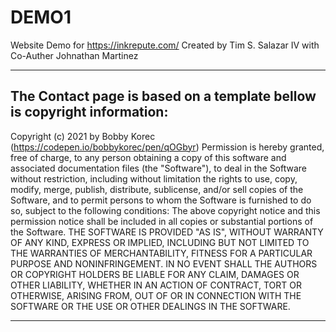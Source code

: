 # DEMO1
Website Demo for https://inkrepute.com/
Created by Tim S. Salazar IV with Co-Auther Johnathan Martinez

-----------------------------------------------------------------------------------------------------------------------------------------------------------------------------------------------------------------------------------------------------------------------------------------------------------------------------------------------------------------------------------------------------------------------------------------------------------------------------
The Contact page is based on a template bellow is copyright information:
--------------------------------------------------------------------------
Copyright (c) 2021 by Bobby Korec (https://codepen.io/bobbykorec/pen/qOGbyr)
Permission is hereby granted, free of charge, to any person obtaining a copy of this software and associated documentation files (the "Software"), to deal in the Software without restriction, including without limitation the rights to use, copy, modify, merge, publish, distribute, sublicense, and/or sell copies of the Software, and to permit persons to whom the Software is furnished to do so, subject to the following conditions:
The above copyright notice and this permission notice shall be included in all copies or substantial portions of the Software.
THE SOFTWARE IS PROVIDED "AS IS", WITHOUT WARRANTY OF ANY KIND, EXPRESS OR IMPLIED, INCLUDING BUT NOT LIMITED TO THE WARRANTIES OF MERCHANTABILITY, FITNESS FOR A PARTICULAR PURPOSE AND NONINFRINGEMENT. IN NO EVENT SHALL THE AUTHORS OR COPYRIGHT HOLDERS BE LIABLE FOR ANY CLAIM, DAMAGES OR OTHER LIABILITY, WHETHER IN AN ACTION OF CONTRACT, TORT OR OTHERWISE, ARISING FROM, OUT OF OR IN CONNECTION WITH THE SOFTWARE OR THE USE OR OTHER DEALINGS IN THE SOFTWARE.

-----------------------------------------------------------------------------------------------------------------------------------------------------------------------------------------------------------------------------------------------------------------------------------------------------------------------------------------------------------------------------------------------------------------------------------------------------------------------------
